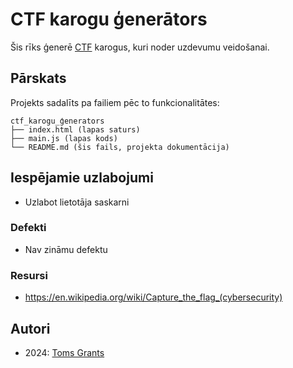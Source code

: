 # CTF karogu ģenerātors

Šis rīks ģenerē [CTF](https://en.wikipedia.org/wiki/Capture_the_flag_(cybersecurity)) karogus, kuri noder uzdevumu veidošanai.

## Pārskats
<!-- Detalizēts projekta apraksts, kurā aprakstīta projekta arhitektūra, failu struktūra, kas palīdzētu nākamajiem izstrādātājiem -->

Projekts sadalīts pa failiem pēc to funkcionalitātes:

<!-- Direktoriju struktūra ģenerēta ar `tree .` komandu -->
```
ctf_karogu_ģenerators
├── index.html (lapas saturs)
├── main.js (lapas kods)
└── README.md (šis fails, projekta dokumentācija)
```

## Iespējamie uzlabojumi
<!-- Funkcionalitāte, kuru varētu pievienot nākotnē -->

* Uzlabot lietotāja saskarni

### Defekti
<!-- Visi zināmie defekti (ang. bugs), kas būtu jāizlabo -->

* Nav zināmu defektu

### Resursi
<!-- Saites uz dokumentāciju, pamācībām vai jebko citu, kas varētu noderēt nākamajiem rīka izstrādātājiem -->

* https://en.wikipedia.org/wiki/Capture_the_flag_(cybersecurity)

## Autori
<!-- Gads: autors -->
<!-- Var pievienot savu vārdu, lietotājvārdu vai arī "RTK audzēknis", ja nevēlas norādīt-->

* 2024: [Toms Grants](https://github.com/tgrants)
